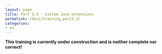 ```yaml
---
layout: page
title: Part 3.3 - Custom Java extensions
permalink: /docs/training_part3_3/
categories: 
- en
---
```


**This training is currently under construction and is neither complete nor correct!**